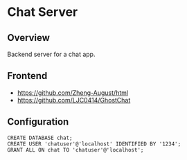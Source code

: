 # Chat Server

## Overview

Backend server for a chat app.

## Frontend

- https://github.com/Zheng-August/html
- https://github.com/LJC0414/GhostChat

## Configuration

```mysql
CREATE DATABASE chat;
CREATE USER 'chatuser'@'localhost' IDENTIFIED BY '1234';
GRANT ALL ON chat TO 'chatuser'@'localhost';
```